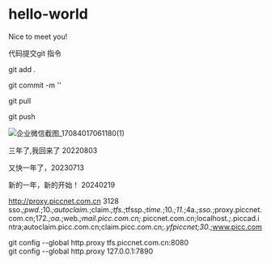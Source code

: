 # hello-world

Nice to meet you!

代码提交git 指令

git add . 

git commit -m ''

git pull

git push 

![企业微信截图_17084017061180(1)](https://github.com/wangxudongcc/hello-world/assets/53433096/363ed9b4-4558-497f-8ad4-6a85f1f11c22)


三年了,我回来了 20220803

又快一年了，20230713

新的一年，新的开始！ 20240219

http://proxy.piccnet.com.cn
3128
sso.*;pwd.*;10.*;autoclaim.*;claim.*;tfs.*;tfssp.*;time.*;10.*;11.*;4a.*;sso.*;proxy.piccnet.com.cn;172.*;oa.*;web.*;mail.picc.com.cn;*.piccnet.com.cn;localhost.*;*.piccad.intra;autoclaim.picc.com.cn;claim.picc.com.cn;*.yfpiccnet;30.*;www.picc.com


git config --global http.proxy tfs.piccnet.com.cn:8080  
git config --global http.proxy 127.0.0.1:7890

